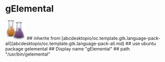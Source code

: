 # gElemental
<img src='icons/gelemental.svg' height='64px' width='64px'>
## inherite from
[abcdesktopio/oc.template.gtk.language-pack-all](abcdesktopio/oc.template.gtk.language-pack-all.md)
## use ubuntu package
gelemental
## Display name
"gElemental"
## path
"/usr/bin/gelemental"
